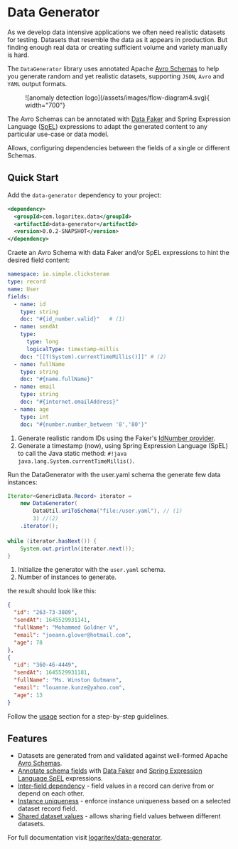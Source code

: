 # Data Generator

As we develop data intensive applications we often need realistic datasets for testing. 
Datasets that resemble the data as it appears in production.
But finding enough real data or creating sufficient volume and variety manually is hard.

The `DataGenerator` library uses annotated Apache [Avro Schemas](https://avro.apache.org/docs/current/) to help you generate random and yet realistic datasets, 
supporting `JSON`, `Avro` and `YAML` output formats.

<figure markdown>
  ![anomaly detection logo](/assets/images/flow-diagram4.svg){ width="700"} 
</figure>

The Avro Schemas can be annotated with [Data Faker](https://www.datafaker.net) and Spring Expression Language ([SpEL](https://docs.spring.io/spring-framework/docs/current/reference/html/core.html#expressions)) expressions to adapt the generated content to any particular use-case or data model.

Allows, configuring dependencies between the fields of a single or different Schemas.

## Quick Start

Add the `data-generator` dependency to your project:

```xml
<dependency>
  <groupId>com.logaritex.data</groupId>
  <artifactId>data-generator</artifactId>
  <version>0.0.2-SNAPSHOT</version>
</dependency>
```

Craete an Avro Schema with data Faker and/or SpEL expressions to hint the desired field content:

```yaml title="user.yaml"
namespace: io.simple.clicksteram
type: record
name: User
fields:
  - name: id
    type: string
    doc: "#{id_number.valid}"   # (1)
  - name: sendAt
    type:
      type: long
      logicalType: timestamp-millis
    doc: "[[T(System).currentTimeMillis()]]" # (2)
  - name: fullName
    type: string
    doc: "#{name.fullName}"
  - name: email
    type: string
    doc: "#{internet.emailAddress}"
  - name: age
    type: int
    doc: "#{number.number_between '8','80'}"
```

1. Generate realistic random IDs using the Faker's [IdNumber provider](https://s01.oss.sonatype.org/service/local/repositories/releases/archive/net/datafaker/datafaker/1.1.0/datafaker-1.1.0-javadoc.jar/!/net/datafaker/IdNumber.html).
2. Generate a timestamp (now), using Spring Expression Language (SpEL) to call the Java static method: `#!java java.lang.System.currentTimeMillis()`.

Run the DataGenerator with the user.yaml schema the  generate few data instances:

```java
Iterator<GenericData.Record> iterator = 
    new DataGenerator(
        DataUtil.uriToSchema("file:/user.yaml"), // (1)
        3) //(2)
    .iterator();

while (iterator.hasNext()) {
    System.out.println(iterator.next());
}
```

1. Initialize the generator with the `user.yaml` schema.
2. Number of instances to generate.

the result should look like this:

```json
{ 
  "id": "263-73-3809", 
  "sendAt": 1645529931141, 
  "fullName": "Mohammed Goldner V", 
  "email": "joeann.glover@hotmail.com", 
  "age": 78
},
{ 
  "id": "360-46-4449", 
  "sendAt": 1645529931181, 
  "fullName": "Ms. Winston Gutmann", 
  "email": "louanne.kunze@yahoo.com", 
  "age": 13
}
```

Follow the [usage](../data-generator/usage.md) section for a step-by-step guidelines.

## Features

* Datasets are generated from and validated against well-formed Apache [Avro Schemas](../data-generator/usage.md#avro-schema).
* [Annotate schema fields](../data-generator/usage.md#feild-content-expressions) with [Data Faker](https://www.datafaker.net/usage/) and [Spring Expression Language SpEL](https://docs.spring.io/spring-framework/docs/current/reference/html/core.html#expressions) expressions.
* [Inter-field dependency](../data-generator/usage.md#inter-field-dependencies) - field values in a record can derive from or depend on each other.
* [Instance uniqueness](../data-generator/usage.md#instance-uniqueness) - enforce instance uniqueness based on a selected dataset record field. 
* [Shared dataset values](../data-generator/usage.md#shared-field-values) - allows sharing field values between different datasets.

For full documentation visit [logaritex/data-generator](https://logaritex.github.io/data-generator-docs).
